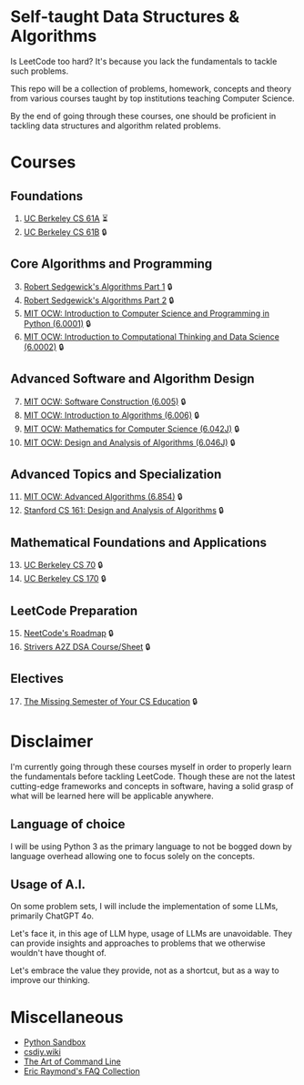 # Self-taught Data Structures & Algorithms

Is LeetCode too hard? It's because you lack the fundamentals to tackle such problems.

This repo will be a collection of problems, homework, concepts and theory from various courses taught by top institutions teaching Computer Science.

By the end of going through these courses, one should be proficient in tackling data structures and algorithm related problems.

# Courses

## Foundations
1. [UC Berkeley CS 61A](https://github.com/leejianping/cs61A-Spring2024) ⏳
2. [UC Berkeley CS 61B](https://fa24.datastructur.es/) 🔒

## Core Algorithms and Programming
3. [Robert Sedgewick's Algorithms Part 1](https://www.coursera.org/learn/algorithms-part1) 🔒
4. [Robert Sedgewick's Algorithms Part 2](https://www.coursera.org/learn/algorithms-part2) 🔒
5. [MIT OCW: Introduction to Computer Science and Programming in Python (6.0001)](https://ocw.mit.edu/courses/6-0001-introduction-to-computer-science-and-programming-in-python-fall-2016/) 🔒
6. [MIT OCW: Introduction to Computational Thinking and Data Science (6.0002)](https://ocw.mit.edu/courses/6-0002-introduction-to-computational-thinking-and-data-science-fall-2016/) 🔒

## Advanced Software and Algorithm Design
7. [MIT OCW: Software Construction (6.005)](https://ocw.mit.edu/courses/6-005-software-construction-spring-2016/) 🔒
8. [MIT OCW: Introduction to Algorithms (6.006)](https://ocw.mit.edu/courses/6-006-introduction-to-algorithms-spring-2020/) 🔒
9.  [MIT OCW: Mathematics for Computer Science (6.042J)](https://ocw.mit.edu/courses/6-042j-mathematics-for-computer-science-fall-2010/) 🔒
10. [MIT OCW: Design and Analysis of Algorithms (6.046J)](https://ocw.mit.edu/courses/6-046j-design-and-analysis-of-algorithms-spring-2015/) 🔒

## Advanced Topics and Specialization
11. [MIT OCW: Advanced Algorithms (6.854)](https://ocw.mit.edu/courses/6-854j-advanced-algorithms-fall-2005/) 🔒
12. [Stanford CS 161: Design and Analysis of Algorithms](https://web.stanford.edu/class/archive/cs/cs161/cs161.1138/) 🔒

## Mathematical Foundations and Applications
13. [UC Berkeley CS 70](https://fa24.eecs70.org/) 🔒
14. [UC Berkeley CS 170](https://github.com/PKUFlyingPig/UCB-CS170) 🔒

## LeetCode Preparation
15. [NeetCode's Roadmap](https://neetcode.io/roadmap) 🔒
16. [Strivers A2Z DSA Course/Sheet](https://takeuforward.org/strivers-a2z-dsa-course/strivers-a2z-dsa-course-sheet-2/) 🔒

## Electives
17. [The Missing Semester of Your CS Education](https://missing.csail.mit.edu/) 🔒

# Disclaimer

I'm currently going through these courses myself in order to properly learn the fundamentals before tackling LeetCode.
Though these are not the latest cutting-edge frameworks and concepts in software, having a solid grasp of what will be learned here will be applicable anywhere.

## Language of choice

I will be using Python 3 as the primary language to not be bogged down by language overhead allowing one to focus solely on the concepts.

## Usage of A.I.

On some problem sets, I will include the implementation of some LLMs, primarily ChatGPT 4o.

Let's face it, in this age of LLM hype, usage of LLMs are unavoidable. They can provide insights and approaches to problems that we otherwise wouldn't have thought of.

Let's embrace the value they provide, not as a shortcut, but as a way to improve our thinking.

# Miscellaneous

- [Python Sandbox](https://pythonsandbox.io/editor)
- [csdiy.wiki](https://csdiy.wiki/en/)
- [The Art of Command Line](https://github.com/jlevy/the-art-of-command-line)
- [Eric Raymond's FAQ Collection](http://www.catb.org/~esr/faqs/)